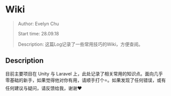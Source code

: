 # Wiki

> Author: Evelyn Chu
>
> Start time: 28.09.18
>
> Description: 这篇Log记录了一些常用技巧的Wiki，方便查阅。

## Description

目前主要项目在 Unity 与 Laravel 上，此处记录了相关常用的知识点。面向几乎零基础的新手，如果觉得他对你有用，请顺手打个:star:。如果发现了任何错误，或有任何建议与疑问，请反馈给我，谢谢:heart:



